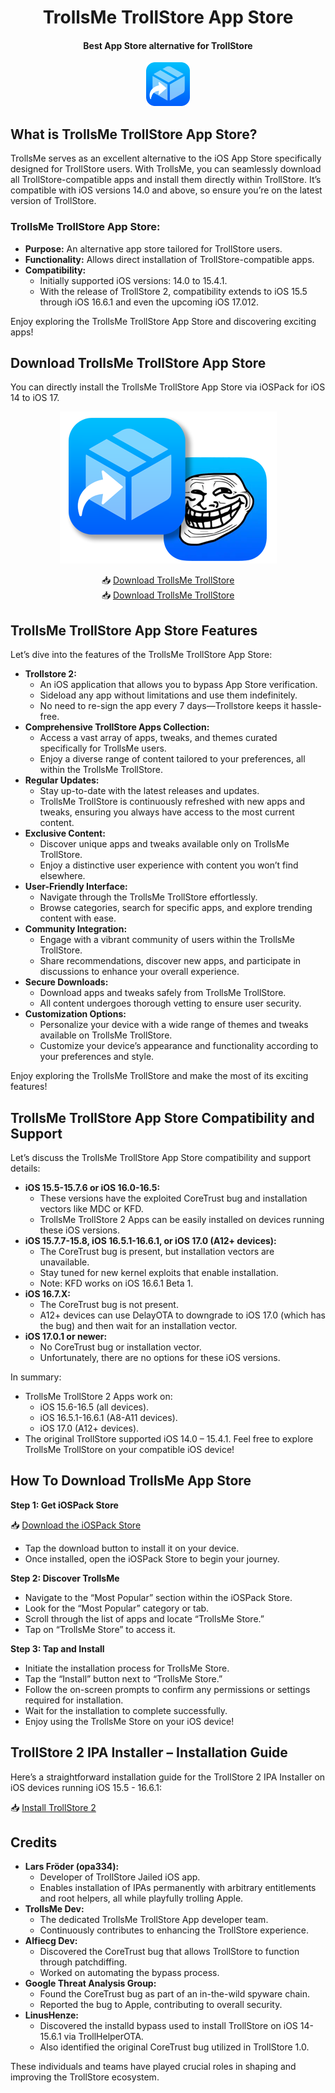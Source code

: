 <h1 align="center">TrollsMe TrollStore App Store</h1>
<h4 align="center">Best App Store alternative for TrollStore</h4>

<p align="center">
    <img src="https://github.com/iOSAIAssistant/trollstore-appstore/blob/main/Assets/TrollsMe%20App%20logo.png" alt="Logo" width="70" height="70"></img>
</p>

## What is TrollsMe TrollStore App Store?

TrollsMe serves as an excellent alternative to the iOS App Store specifically designed for TrollStore users. With TrollsMe, you can seamlessly download all TrollStore-compatible apps and install them directly within TrollStore. It’s compatible with iOS versions 14.0 and above, so ensure you’re on the latest version of TrollStore.

### TrollsMe TrollStore App Store:
- **Purpose:** An alternative app store tailored for TrollStore users.
- **Functionality:** Allows direct installation of TrollStore-compatible apps.
- **Compatibility:**
    - Initially supported iOS versions: 14.0 to 15.4.1.
    - With the release of TrollStore 2, compatibility extends to iOS 15.5 through iOS 16.6.1 and even the upcoming iOS 17.012.

Enjoy exploring the TrollsMe TrollStore App Store and discovering exciting apps!

## Download TrollsMe TrollStore App Store

You can directly install the TrollsMe TrollStore App Store via iOSPack for iOS 14 to iOS 17.

<div align="center">
  
![TrollsMe Icon](https://github.com/iOSGuide/installing-trollstore/blob/main/TrollsMe%20TrollStore%20IPA%20Installer.png)

📥 [Download TrollsMe TrollStore](https://iospack.com/apps/trollsme-trollstore/)
<br>
📥 [Download TrollsMe TrollStore](https://iospack.com/vip)

</div>


## TrollsMe TrollStore App Store Features

Let’s dive into the features of the TrollsMe TrollStore App Store:
- **Trollstore 2:**
    - An iOS application that allows you to bypass App Store verification.
    - Sideload any app without limitations and use them indefinitely.
    - No need to re-sign the app every 7 days—Trollstore keeps it hassle-free.
- **Comprehensive TrollStore Apps Collection:**
    - Access a vast array of apps, tweaks, and themes curated specifically for TrollsMe users.
    - Enjoy a diverse range of content tailored to your preferences, all within the TrollsMe TrollStore.
- **Regular Updates:**
    - Stay up-to-date with the latest releases and updates.
    - TrollsMe TrollStore is continuously refreshed with new apps and tweaks, ensuring you always have access to the most current content.
- **Exclusive Content:**
    - Discover unique apps and tweaks available only on TrollsMe TrollStore.
    - Enjoy a distinctive user experience with content you won’t find elsewhere.
- **User-Friendly Interface:**
    - Navigate through the TrollsMe TrollStore effortlessly.
    - Browse categories, search for specific apps, and explore trending content with ease.
- **Community Integration:**
    - Engage with a vibrant community of users within the TrollsMe TrollStore.
    - Share recommendations, discover new apps, and participate in discussions to enhance your overall experience.
- **Secure Downloads:**
    - Download apps and tweaks safely from TrollsMe TrollStore.
    - All content undergoes thorough vetting to ensure user security.
- **Customization Options:**
    - Personalize your device with a wide range of themes and tweaks available on TrollsMe TrollStore.
    - Customize your device’s appearance and functionality according to your preferences and style.

Enjoy exploring the TrollsMe TrollStore and make the most of its exciting features!

## TrollsMe TrollStore App Store Compatibility and Support

Let’s discuss the TrollsMe TrollStore App Store compatibility and support details:
- **iOS 15.5-15.7.6 or iOS 16.0-16.5:**
    - These versions have the exploited CoreTrust bug and installation vectors like MDC or KFD.
    - TrollsMe TrollStore 2 Apps can be easily installed on devices running these iOS versions.
- **iOS 15.7.7-15.8, iOS 16.5.1-16.6.1, or iOS 17.0 (A12+ devices):**
    - The CoreTrust bug is present, but installation vectors are unavailable.
    - Stay tuned for new kernel exploits that enable installation.
    - Note: KFD works on iOS 16.6.1 Beta 1.
- **iOS 16.7.X:**
    - The CoreTrust bug is not present.
    - A12+ devices can use DelayOTA to downgrade to iOS 17.0 (which has the bug) and then wait for an installation vector.
- **iOS 17.0.1 or newer:**
    - No CoreTrust bug or installation vector.
    - Unfortunately, there are no options for these iOS versions.

In summary:
- TrollsMe TrollStore 2 Apps work on:
    - iOS 15.6-16.5 (all devices).
    - iOS 16.5.1-16.6.1 (A8-A11 devices).
    - iOS 17.0 (A12+ devices).
- The original TrollStore supported iOS 14.0 – 15.4.1.
Feel free to explore TrollsMe TrollStore on your compatible iOS device!

## How To Download TrollsMe App Store

**Step 1: Get iOSPack Store**

📥 [Download the iOSPack Store](https://iospack.com/vip/)
- Tap the download button to install it on your device.
- Once installed, open the iOSPack Store to begin your journey.

**Step 2: Discover TrollsMe**

- Navigate to the “Most Popular” section within the iOSPack Store.
- Look for the “Most Popular” category or tab.
- Scroll through the list of apps and locate “TrollsMe Store.”
- Tap on “TrollsMe Store” to access it.

**Step 3: Tap and Install**

- Initiate the installation process for TrollsMe Store.
- Tap the “Install” button next to “TrollsMe Store.”
- Follow the on-screen prompts to confirm any permissions or settings required for installation.
- Wait for the installation to complete successfully.
- Enjoy using the TrollsMe Store on your iOS device!

## TrollStore 2 IPA Installer – Installation Guide

Here’s a straightforward installation guide for the TrollStore 2 IPA Installer on iOS devices running iOS 15.5 - 16.6.1:

📥 [Install TrollStore 2](https://iexmo.com/updates/trollstore/)

## Credits

- **Lars Fröder (opa334):**
    - Developer of TrollStore Jailed iOS app.
    - Enables installation of IPAs permanently with arbitrary entitlements and root helpers, all while playfully trolling Apple.
- **TrollsMe Dev:**
    - The dedicated TrollsMe TrollStore App developer team.
    - Continuously contributes to enhancing the TrollStore experience.
- **Alfiecg Dev:**
    - Discovered the CoreTrust bug that allows TrollStore to function through patchdiffing.
    - Worked on automating the bypass process.
- **Google Threat Analysis Group:**
    - Found the CoreTrust bug as part of an in-the-wild spyware chain.
    - Reported the bug to Apple, contributing to overall security.
- **LinusHenze:**
    - Discovered the installd bypass used to install TrollStore on iOS 14-15.6.1 via TrollHelperOTA.
    - Also identified the original CoreTrust bug utilized in TrollStore 1.0.

These individuals and teams have played crucial roles in shaping and improving the TrollStore ecosystem.
